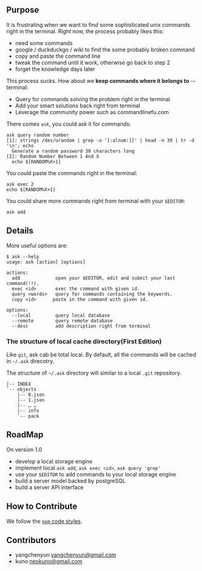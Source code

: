 ## Purpose
It is frustrating when we want to find some sophisticated unix commands right in the terminal. Right now, the process probably likes this:
- need some commands
- google / duckduckgo / wiki to find the some probably broken command
- copy and paste the command line
- tweak the command until it work, otherwise go back to step 2
- forget the knowledge days later

This process sucks. How about we **keep commands where it belongs to** -- terminal:
- Query for commands solving the problem right in the terminal
- Add your smart solutions back right from terminal
- Leverage the community power such as commandlinefu.com

There comes `ask`, you could ask it for commands:

    ask query random number
    [1]: strings /dev/urandom | grep -o '[:alnum:]]' | head -n 30 | tr -d '\n'; echo
      Generate a random password 30 characters long
    [2]: Random Number Between 1 And X
      echo $[RANDOM%X+1]

You could paste the commands right in the terminal: 

    ask exec 2
    echo $[RANDOM%X+1]

You could share more commands right from terminal with your `$EDITOR`:
    
    ask add

## Details
More useful options are:

    $ ask --help
    usage: ask [action] [options] 

    actions:
      add             open your $EDITOR, edit and submit your last command(!!).
      exec <id>       exec the command with given id.
      query <words>   query for commands containing the keywords.
      copy <id>      paste in the command with given id.

    options:
      --local         query local database
      --remote        query remote database
      --desc          add description right from terminal

### The structure of local cache directory(First Edition)
Like `git`, ask cab be total local. By default, all the commands will be cached in `~/.ask` direcotry.

The structure of `~/.ask` directory will similar to a local `.git` repository.

```
|-- INDEX
`-- objects
    |-- 0.json
    |-- 1.json
    |-- … … 
    |-- info
    `-- pack

``` 

## RoadMap
On version 1.0
- develop a local storage engine
- implement local `ask add`, `ask exec <id>`, `ask query 'grep'` 
- use your `$EDITOR` to add commands to your local storage engine
- build a server model backed by postgreSQL
- build a server API interface

## How to Contribute
We follow the [`npm` code styles](https://npmjs.org/doc/npm.html).

## Contributors
- yangchenyun <yangchenyun@gmail.com>
- kuno <neokuno@gmail.com>
